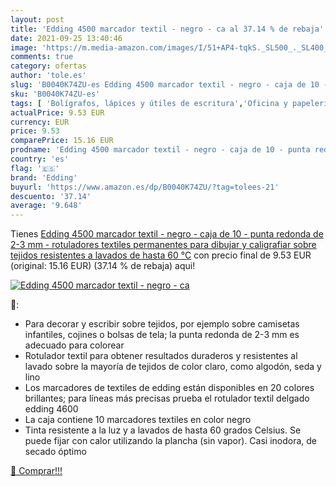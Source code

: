 ```yaml
---
layout: post
title: 'Edding 4500 marcador textil - negro - ca al 37.14 % de rebaja'
date: 2021-09-25 13:40:46
image: 'https://m.media-amazon.com/images/I/51+AP4-tqkS._SL500_._SL400_.jpg'
comments: true
category: ofertas
author: 'tole.es'
slug: 'B0040K74ZU-es Edding 4500 marcador textil - negro - caja de 10 - punta...'
sku: 'B0040K74ZU-es'
tags: [ 'Bolígrafos, lápices y útiles de escritura','Oficina y papelería','Rotuladores permanentes','Rotuladores y subrayadores','edding','rotuladores', ]
actualPrice: 9.53 EUR
currency: EUR
price: 9.53
comparePrice: 15.16 EUR
prodname: 'Edding 4500 marcador textil - negro - caja de 10 - punta redonda de 2-3 mm - rotuladores textiles permanentes para dibujar y caligrafiar sobre tejidos  resistentes a lavados de hasta 60 °C'
country: 'es'
flag: '🇪🇸'
brand: 'Edding'
buyurl: 'https://www.amazon.es/dp/B0040K74ZU/?tag=tolees-21'
descuento: '37.14'
average: '9.648'
---
```


Tienes [Edding 4500 marcador textil - negro - caja de 10 - punta redonda de 2-3 mm - rotuladores textiles permanentes para dibujar y caligrafiar sobre tejidos  resistentes a lavados de hasta 60 °C](https://www.amazon.es/dp/B0040K74ZU/?tag=tolees-21) con precio final de  9.53 EUR (original: 15.16 EUR) (37.14 %  de rebaja) aqui!

[![Edding 4500 marcador textil - negro - ca](https://m.media-amazon.com/images/I/51+AP4-tqkS._SL500_._SL400_.jpg)](https://www.amazon.es/dp/B0040K74ZU/?tag=tolees-21)

🔎:

- Para decorar y escribir sobre tejidos, por ejemplo sobre camisetas infantiles, cojines o bolsas de tela; la punta redonda de 2-3 mm es adecuado para colorear
- Rotulador textil para obtener resultados duraderos y resistentes al lavado sobre la mayoría de tejidos de color claro, como algodón, seda y lino
- Los marcadores de textiles de edding están disponibles en 20 colores brillantes; para líneas más precisas prueba el rotulador textil delgado edding 4600
- La caja contiene 10 marcadores textiles en color negro
- Tinta resistente a la luz y a lavados de hasta 60 grados Celsius. Se puede fijar con calor utilizando la plancha (sin vapor). Casi inodora, de secado óptimo

[🛒 Comprar!!!](https://www.amazon.es/dp/B0040K74ZU/?tag=tolees-21)
